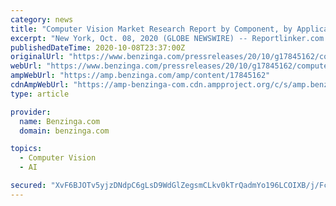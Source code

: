 ```yaml
---
category: news
title: "Computer Vision Market Research Report by Component, by Application - Global Forecast to 2025 - Cumulative Impact of COVID-19"
excerpt: "New York, Oct. 08, 2020 (GLOBE NEWSWIRE) -- Reportlinker.com announces the release of the report \"Computer Vision Market Research Report by Component, by Application - Global Forecast to 2025 ..."
publishedDateTime: 2020-10-08T23:37:00Z
originalUrl: "https://www.benzinga.com/pressreleases/20/10/g17845162/computer-vision-market-research-report-by-component-by-application-global-forecast-to-2025-cumulat"
webUrl: "https://www.benzinga.com/pressreleases/20/10/g17845162/computer-vision-market-research-report-by-component-by-application-global-forecast-to-2025-cumulat"
ampWebUrl: "https://amp.benzinga.com/amp/content/17845162"
cdnAmpWebUrl: "https://amp-benzinga-com.cdn.ampproject.org/c/s/amp.benzinga.com/amp/content/17845162"
type: article

provider:
  name: Benzinga.com
  domain: benzinga.com

topics:
  - Computer Vision
  - AI

secured: "XvF6BJOTv5yjzDNdpC6gLsD9WdGlZegsmCLkv0kTrQadmYo196LCOIXB/j/FcoF7fFAf2mWT0XSt/QLSQqq3sWWlosY6zAyzFfgvrrWwh+ae2ujhq2zd5vyK70J/Js+Tqn6N/6bdDGutfrN2QCRg9+Un3P10P8qDcb5Ghfbdql7v7OZ/3PRepCK3///WAKDjGPJ2qHFdrKTnFf5l+F2sXda0ipKLazodpW2ETjcrF4zqsxKs6HWJoLXOlTf8VdRknNVPwjxcacllIVpAek9M3cdBnuCpBPsPigR1WXKRbqNbiYrO+FCTOBIAS0RT07+5LUn5KPmawhtDpaoZfebBujzBhB+ZPE0Nq0IEvbdlNE8=;nOkFC1OBLmasSTCtdiKvPA=="
---
```


